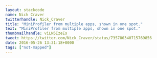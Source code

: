 ```yaml
---
layout: stackcode
name: Nick Craver
twitterhandle: Nick_Craver
title: "MiniProfiler from multiple apps, shown in one spot."
text: "MiniProfiler from multiple apps, shown in one spot."
thumbnailhandle: viLN5IzeEs
tweet: https://twitter.com/Nick_Craver/status/735780340715769856
date: 2016-05-26 13:31:18+0000
tags: ["not-mapped"]
---
```

